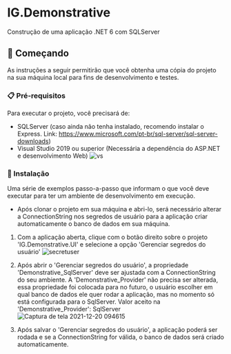 # IG.Demonstrative

Construção de uma aplicação .NET 6 com SQLServer

## 🚀 Começando

As instruções a seguir permitirão que você obtenha uma cópia do projeto na sua máquina local para fins de desenvolvimento e testes.

### 📋 Pré-requisitos

Para executar o projeto, você precisará de:

- SQLServer (caso ainda não tenha instalado, recomendo instalar o Express. Link: https://www.microsoft.com/pt-br/sql-server/sql-server-downloads)
- Visual Studio 2019 ou superior (Necessária a dependência do ASP.NET e desenvolvimento Web)
![vs](https://user-images.githubusercontent.com/46754325/146680614-a5aefa88-b51b-48e6-a346-8089fc956a17.png)


### 🔧 Instalação

Uma série de exemplos passo-a-passo que informam o que você deve executar para ter um ambiente de desenvolvimento em execução.

- Após clonar o projeto em sua máquina e abri-lo, será necessário alterar a ConnectionString nos segredos de usuário para a aplicação criar automaticamente o banco de dados em sua máquina.

1) Com a aplicação aberta, clique com o botão direito sobre o projeto 'IG.Demonstrative.UI' e selecione a opção 'Gerenciar segredos do usuário'
![secretuser](https://user-images.githubusercontent.com/46754325/146681081-386c568e-52b1-47fb-8f06-520b8230b124.jpg)

2) Após abrir o 'Gerenciar segredos do usuário', a propriedade 'Demonstrative_SqlServer' deve ser ajustada com a ConnectionString do seu ambiente. A 'Demonstrative_Provider' não precisa ser alterada, essa propriedade foi colocada para no futuro, o usuário escolher em qual banco de dados ele quer rodar a aplicação, mas no momento só está configurada para o SqlServer.
Valor aceito na 'Demonstrative_Provider': SqlServer
![Captura de tela 2021-12-20 094615](https://user-images.githubusercontent.com/46754325/146769535-43014800-e310-4a25-ba9e-142c46cbe97a.png)

3) Após salvar o 'Gerenciar segredos do usuário', a aplicação poderá ser rodada e se a ConnectionString for válida, o banco de dados será criado automaticamente.
